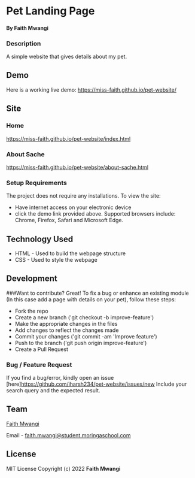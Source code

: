 # Pet Landing Page
#### By **Faith Mwangi**
### Description
A simple website that gives details about my pet.
## Demo
Here is a working live demo: https://miss-faith.github.io/pet-website/
## Site
### Home
https://miss-faith.github.io/pet-website/index.html
### About Sache
https://miss-faith.github.io/pet-website/about-sache.html
### Setup Requirements
The project does not require any installations. To view the site:
* Have internet access on your electronic device
* click the demo link provided above. Supported browsers include: Chrome, Firefox, Safari and Microsoft Edge.
## Technology Used
* HTML - Used to build the webpage structure
* CSS - Used to style the webpage
## Development
###Want to contribute? Great!
To fix a bug or enhance an existing module (In this case add a page with details on your pet), follow these steps:
* Fork the repo
* Create a new branch ('git checkout -b improve-feature')
* Make the appropriate changes in the files
* Add changes to reflect the changes made
* Commit your changes ('git commit -am 'Improve feature')
* Push to the branch ('git push origin improve-feature')
* Create a Pull Request
### Bug / Feature Request
If you find a bug/error, kindly open an issue [here]https://github.com/iharsh234/pet-website/issues/new
Include your search query and the expected result.
## Team
[Faith Mwangi](https://github.com/miss-faith)

Email - faith.mwangi@student.moringaschool.com
## License
MIT License
Copyright (c) 2022 **Faith Mwangi**

